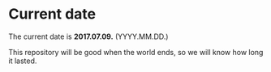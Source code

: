 # Current date

The current date is **2017.07.09.** (YYYY.MM.DD.)

This repository will be good when the world ends, so we will know how long it lasted.